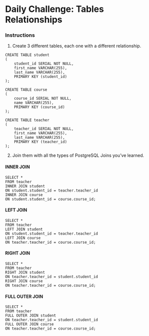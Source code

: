 # Daily Challenge: Tables Relationships
 ### Instructions
 1. Create 3 different tables, each one with a different relationship.
```
CREATE TABLE student 
(
	student_id SERIAL NOT NULL,
    first_name VARCHAR(255),
    last_name VARCHAR(255),
    PRIMARY KEY (student_id)
);

CREATE TABLE course 
(
	course_id SERIAL NOT NULL,
    name VARCHAR(255),
    PRIMARY KEY (course_id)
);

CREATE TABLE teacher 
(
	teacher_id SERIAL NOT NULL,
    first_name VARCHAR(255),
    last_name VARCHAR(255),
    PRIMARY KEY (teacher_id)
);
```
2. Join them with all the types of PostgreSQL Joins you’ve learned.
#### INNER JOIN
```
SELECT *
FROM teacher
INNER JOIN student
ON student.student_id = teacher.teacher_id
INNER JOIN course
ON student.student_id = course.course_id;
```
#### LEFT JOIN
```
SELECT *
FROM teacher
LEFT JOIN student
ON student.student_id = teacher.teacher_id
LEFT JOIN course
ON teacher.teacher_id = course.course_id;
```
#### RIGHT JOIN
```
SELECT *
FROM teacher
RIGHT JOIN student
ON teacher.teacher_id = student.student_id
RIGHT JOIN course
ON teacher.teacher_id = course.course_id;
```
#### FULL OUTER JOIN
```
SELECT *
FROM teacher
FULL OUTER JOIN student
ON teacher.teacher_id = student.student_id
FULL OUTER JOIN course
ON teacher.teacher_id = course.course_id;
```